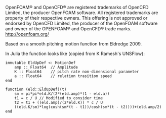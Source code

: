 OpenFOAM® and OpenCFD® are registered trademarks of OpenCFD Limited, the producer OpenFOAM software. All registered trademarks are property of their respective owners.
This offering is not approved or endorsed by OpenCFD Limited, the producer of the OpenFOAM software and owner of the OPENFOAM® and OpenCFD® trade marks.
http://openfoam.org/

Based on a smooth pitching motion function from Eldredge 2009.

In Julia the function looks like (copied from K Ramesh's UNSFlow):
```
immutable EldUpDef <: MotionDef
    amp :: Float64  // Amplitude
    K :: Float64    // pitch rate non-dimensional parameter
    a :: Float64    // relation trasition speed
end

function (eld::EldUpDef)(t)
    sm = pi*pi*eld.K/(2*(eld.amp)*(1 - eld.a))
    t1 = c / U // Modified to consider time
    t2 = t1 + ((eld.amp)/(2*eld.K)) * c / U
    ((eld.K/sm)*log(cosh(sm*(t - t1))/cosh(sm*(t - t2))))+(eld.amp/2)
end
```
